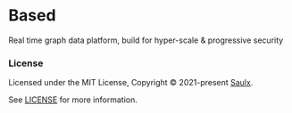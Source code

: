 # Based

Real time graph data platform, build for hyper-scale & progressive security

### License

Licensed under the MIT License, Copyright © 2021-present [Saulx](https://www.saulx.com/).

See [LICENSE](./LICENSE) for more information.
